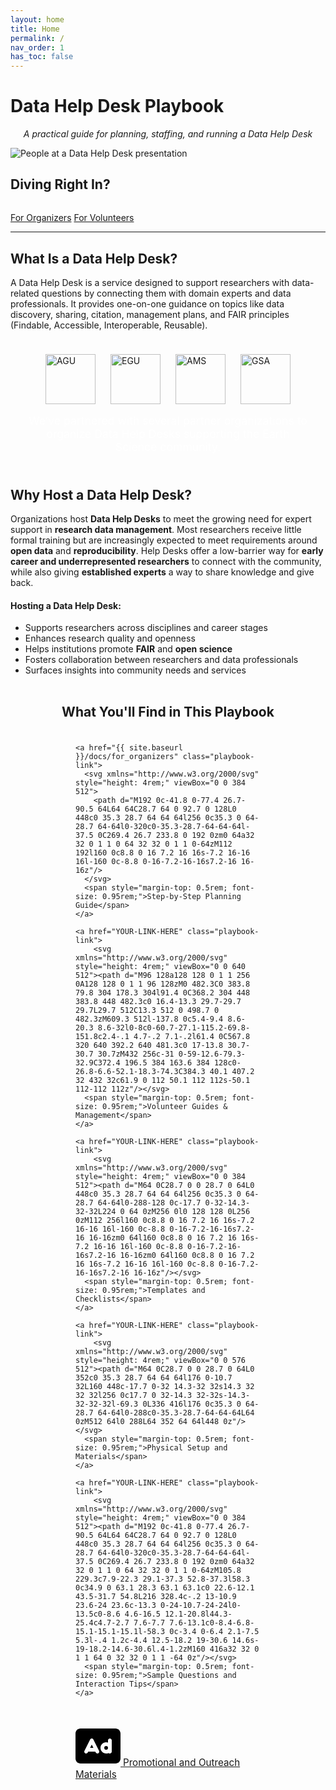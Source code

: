 ```yaml
---
layout: home
title: Home
permalink: /
nav_order: 1
has_toc: false
---
```


# Data Help Desk Playbook
<p style="text-align: center; font-style: italic;">
  A practical guide for planning, staffing, and running a Data Help Desk
</p>

<img class="full-width-img" src="{{ site.baseurl }}/assets/photos/help_desk_presentation1.jpg" alt="People at a Data Help Desk presentation">

## Diving Right In?

<div class="button-row" style="justify-content: space-evenly; margin-top: 2rem;">
  <a href="{{ site.baseurl }}/docs/for_organizers" class="pili-button-blue">For Organizers</a>
  <a href="{{ site.baseurl }}/docs/for_volunteers" class="pili-button-orange">For Volunteers</a>
</div>

---

## What Is a Data Help Desk?

A Data Help Desk is a service designed to support researchers with data-related questions by connecting them with domain experts and data professionals. It provides one-on-one guidance on topics like data discovery, sharing, citation, management plans, and FAIR principles (Findable, Accessible, Interoperable, Reusable).

<div class="full-width-blue" style="display: flex; flex-direction: column; align-items: center; padding: 1.5rem 1.5rem;">
  <div style="display: flex; flex-wrap: wrap; justify-content: center; gap: 1.5rem;">
    <a href="https://www.agu.org/" target="_blank" style="display: inline-block;">
      <img src="{{ site.baseurl }}/assets/logos/AGU_logo_white.png" alt="AGU" style="height: 5rem;">
    </a>
    <a href="https://www.egu.eu/" target="_blank" style="display: inline-block;">
      <img src="{{ site.baseurl }}/assets/logos/EGU_logo_white.png" alt="EGU" style="height: 5rem;">
    </a>
    <a href="https://www.ametsoc.org/" target="_blank" style="display: inline-block;">
      <img src="{{ site.baseurl }}/assets/logos/AMS-white.png" alt="AMS" style="height: 5rem;">
    </a>
    <a href="https://www.geosociety.org/" target="_blank" style="display: inline-block;">
      <img src="{{ site.baseurl }}/assets/logos/GSA_logo3R_wht.png" alt="GSA" style="height: 5rem;">
    </a>
  </div>

  <p style="color: white; text-align: center; max-width: 800px; font-size: 1.1rem; margin: 1rem auto 0;">
    We’ve partnered with several partner organizations to organize Data Help Desks supporting the Earth Science community.
  </p>
</div>

## Why Host a Data Help Desk?

Organizations host **Data Help Desks** to meet the growing need for expert support in **research data management**. Most researchers receive little formal training but are increasingly expected to meet requirements around **open data** and **reproducibility**. Help Desks offer a low-barrier way for **early career and underrepresented researchers** to connect with the community, while also giving **established experts** a way to share knowledge and give back.

#### Hosting a Data Help Desk:
- Supports researchers across disciplines and career stages  
- Enhances research quality and openness  
- Helps institutions promote **FAIR** and **open science**  
- Fosters collaboration between researchers and data professionals  
- Surfaces insights into community needs and services

<div class="full-width-manila" style="display: flex; flex-direction: column; align-items: center; padding: 2rem 1.5rem;">
  <h2 style="margin-top: 0; margin-bottom: 1.5rem;">What You'll Find in This Playbook</h2>

  <div style="display: flex; flex-wrap: wrap; justify-content: center; gap: 2rem; max-width: 900px; padding-left: 5rem; padding-right: 5rem;">

    <a href="{{ site.baseurl }}/docs/for_organizers" class="playbook-link">
      <svg xmlns="http://www.w3.org/2000/svg" style="height: 4rem;" viewBox="0 0 384 512">
        <path d="M192 0c-41.8 0-77.4 26.7-90.5 64L64 64C28.7 64 0 92.7 0 128L0 448c0 35.3 28.7 64 64 64l256 0c35.3 0 64-28.7 64-64l0-320c0-35.3-28.7-64-64-64l-37.5 0C269.4 26.7 233.8 0 192 0zm0 64a32 32 0 1 1 0 64 32 32 0 1 1 0-64zM112 192l160 0c8.8 0 16 7.2 16 16s-7.2 16-16 16l-160 0c-8.8 0-16-7.2-16-16s7.2-16 16-16z"/>
      </svg>
      <span style="margin-top: 0.5rem; font-size: 0.95rem;">Step-by-Step Planning Guide</span>
    </a>
    
    <a href="YOUR-LINK-HERE" class="playbook-link">
        <svg xmlns="http://www.w3.org/2000/svg" style="height: 4rem;" viewBox="0 0 640 512"><path d="M96 128a128 128 0 1 1 256 0A128 128 0 1 1 96 128zM0 482.3C0 383.8 79.8 304 178.3 304l91.4 0C368.2 304 448 383.8 448 482.3c0 16.4-13.3 29.7-29.7 29.7L29.7 512C13.3 512 0 498.7 0 482.3zM609.3 512l-137.8 0c5.4-9.4 8.6-20.3 8.6-32l0-8c0-60.7-27.1-115.2-69.8-151.8c2.4-.1 4.7-.2 7.1-.2l61.4 0C567.8 320 640 392.2 640 481.3c0 17-13.8 30.7-30.7 30.7zM432 256c-31 0-59-12.6-79.3-32.9C372.4 196.5 384 163.6 384 128c0-26.8-6.6-52.1-18.3-74.3C384.3 40.1 407.2 32 432 32c61.9 0 112 50.1 112 112s-50.1 112-112 112z"/></svg>
      <span style="margin-top: 0.5rem; font-size: 0.95rem;">Volunteer Guides & Management</span>
    </a>

    <a href="YOUR-LINK-HERE" class="playbook-link">
        <svg xmlns="http://www.w3.org/2000/svg" style="height: 4rem;" viewBox="0 0 384 512"><path d="M64 0C28.7 0 0 28.7 0 64L0 448c0 35.3 28.7 64 64 64l256 0c35.3 0 64-28.7 64-64l0-288-128 0c-17.7 0-32-14.3-32-32L224 0 64 0zM256 0l0 128 128 0L256 0zM112 256l160 0c8.8 0 16 7.2 16 16s-7.2 16-16 16l-160 0c-8.8 0-16-7.2-16-16s7.2-16 16-16zm0 64l160 0c8.8 0 16 7.2 16 16s-7.2 16-16 16l-160 0c-8.8 0-16-7.2-16-16s7.2-16 16-16zm0 64l160 0c8.8 0 16 7.2 16 16s-7.2 16-16 16l-160 0c-8.8 0-16-7.2-16-16s7.2-16 16-16z"/></svg>
      <span style="margin-top: 0.5rem; font-size: 0.95rem;">Templates and Checklists</span>
    </a>

    <a href="YOUR-LINK-HERE" class="playbook-link">
        <svg xmlns="http://www.w3.org/2000/svg" style="height: 4rem;" viewBox="0 0 576 512"><path d="M64 0C28.7 0 0 28.7 0 64L0 352c0 35.3 28.7 64 64 64l176 0-10.7 32L160 448c-17.7 0-32 14.3-32 32s14.3 32 32 32l256 0c17.7 0 32-14.3 32-32s-14.3-32-32-32l-69.3 0L336 416l176 0c35.3 0 64-28.7 64-64l0-288c0-35.3-28.7-64-64-64L64 0zM512 64l0 288L64 352 64 64l448 0z"/></svg>
      <span style="margin-top: 0.5rem; font-size: 0.95rem;">Physical Setup and Materials</span>
    </a>

    <a href="YOUR-LINK-HERE" class="playbook-link">
        <svg xmlns="http://www.w3.org/2000/svg" style="height: 4rem;" viewBox="0 0 384 512"><path d="M192 0c-41.8 0-77.4 26.7-90.5 64L64 64C28.7 64 0 92.7 0 128L0 448c0 35.3 28.7 64 64 64l256 0c35.3 0 64-28.7 64-64l0-320c0-35.3-28.7-64-64-64l-37.5 0C269.4 26.7 233.8 0 192 0zm0 64a32 32 0 1 1 0 64 32 32 0 1 1 0-64zM105.8 229.3c7.9-22.3 29.1-37.3 52.8-37.3l58.3 0c34.9 0 63.1 28.3 63.1 63.1c0 22.6-12.1 43.5-31.7 54.8L216 328.4c-.2 13-10.9 23.6-24 23.6c-13.3 0-24-10.7-24-24l0-13.5c0-8.6 4.6-16.5 12.1-20.8l44.3-25.4c4.7-2.7 7.6-7.7 7.6-13.1c0-8.4-6.8-15.1-15.1-15.1l-58.3 0c-3.4 0-6.4 2.1-7.5 5.3l-.4 1.2c-4.4 12.5-18.2 19-30.6 14.6s-19-18.2-14.6-30.6l.4-1.2zM160 416a32 32 0 1 1 64 0 32 32 0 1 1 -64 0z"/></svg>
      <span style="margin-top: 0.5rem; font-size: 0.95rem;">Sample Questions and Interaction Tips</span>
    </a>

   <a href="YOUR-LINK-HERE" class="playbook-link">
        <svg xmlns="http://www.w3.org/2000/svg" style="height: 4rem;" viewBox="0 0 576 512"><path d="M64 32C28.7 32 0 60.7 0 96L0 416c0 35.3 28.7 64 64 64l448 0c35.3 0 64-28.7 64-64l0-320c0-35.3-28.7-64-64-64L64 32zM229.5 173.3l72 144c5.9 11.9 1.1 26.3-10.7 32.2s-26.3 1.1-32.2-10.7L253.2 328l-90.3 0-5.4 10.7c-5.9 11.9-20.3 16.7-32.2 10.7s-16.7-20.3-10.7-32.2l72-144c4.1-8.1 12.4-13.3 21.5-13.3s17.4 5.1 21.5 13.3zM208 237.7L186.8 280l42.3 0L208 237.7zM392 256a24 24 0 1 0 0 48 24 24 0 1 0 0-48zm24-43.9l0-28.1c0-13.3 10.7-24 24-24s24 10.7 24 24l0 96 0 48c0 13.3-10.7 24-24 24c-6.6 0-12.6-2.7-17-7c-9.4 4.5-19.9 7-31 7c-39.8 0-72-32.2-72-72s32.2-72 72-72c8.4 0 16.5 1.4 24 4.1z"/></svg>
      <span style="margin-top: 0.5rem; font-size: 0.95rem;">Promotional and Outreach Materials</span>
    </a>

  </div>
</div>
